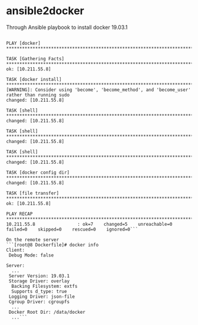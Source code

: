 # ansible2docker
Through Ansible playbook to install docker 19.03.1

```[root@localhost docker]# ansible-playbook docker_install.yaml

PLAY [docker] ************************************************************************************************************

TASK [Gathering Facts] ***************************************************************************************************
ok: [10.211.55.8]

TASK [docker install] ****************************************************************************************************
[WARNING]: Consider using 'become', 'become_method', and 'become_user' rather than running sudo
changed: [10.211.55.8]

TASK [shell] *************************************************************************************************************
changed: [10.211.55.8]

TASK [shell] *************************************************************************************************************
changed: [10.211.55.8]

TASK [shell] *************************************************************************************************************
changed: [10.211.55.8]

TASK [docker config dir] *************************************************************************************************
changed: [10.211.55.8]

TASK [file transfer] *****************************************************************************************************
ok: [10.211.55.8]

PLAY RECAP ***************************************************************************************************************
10.211.55.8                : ok=7    changed=5    unreachable=0    failed=0    skipped=0    rescued=0    ignored=0```

On the remote server
```[root@8 Dockerfile]# docker info
Client:
 Debug Mode: false

Server:
  ...
 Server Version: 19.03.1
 Storage Driver: overlay
  Backing Filesystem: extfs
  Supports d_type: true
 Logging Driver: json-file
 Cgroup Driver: cgroupfs
  ...
 Docker Root Dir: /data/docker
  ...```
